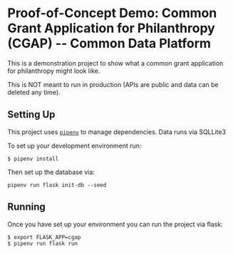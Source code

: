 # Proof-of-Concept Demo: Common Grant Application for Philanthropy (CGAP) -- Common Data Platform

This is a demonstration project to show what a common grant application for philanthropy might look like.

This is NOT meant to run in production (APIs are public and data can be deleted any time).

## Setting Up

This project uses [`pipenv`](https://pipenv.pypa.io/en/latest/) to manage dependencies.  Data runs via SQLLite3

To set up your development environment run:

```
$ pipenv install
```

Then set up the database via:

```
pipenv run flask init-db --seed
```

## Running

Once you have set up your environment you can run the project via flask:

```
$ export FLASK_APP=cgap
$ pipenv run flask run
```
